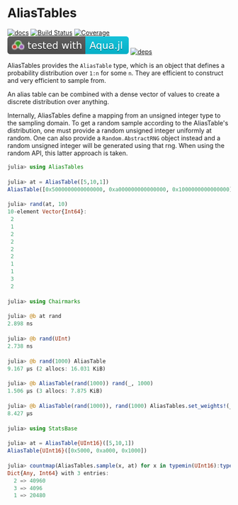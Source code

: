 # AliasTables

[![docs](https://img.shields.io/badge/docs-v1-blue.svg)](https://aliastables.lilithhafner.com/dev)
[![Build Status](https://github.com/LilithHafner/AliasTables.jl/actions/workflows/CI.yml/badge.svg?branch=main)](https://github.com/LilithHafner/AliasTables.jl/actions/workflows/CI.yml?query=branch%3Amain)
[![Coverage](https://codecov.io/gh/LilithHafner/AliasTables.jl/branch/main/graph/badge.svg)](https://codecov.io/gh/LilithHafner/AliasTables.jl)
[![Aqua](https://raw.githubusercontent.com/JuliaTesting/Aqua.jl/master/badge.svg)](https://github.com/JuliaTesting/Aqua.jl)
[![deps](https://juliahub.com/docs/AliasTables/deps.svg)](https://juliahub.com/ui/Packages/AliasTables/6dCmw?t=2)

AliasTables provides the `AliasTable` type, which is an object that defines a probability
distribution over `1:n` for some `n`. They are efficient to construct and very efficient to
sample from.

An alias table can be combined with a dense vector of values to create a discrete
distribution over anything.

Internally, AliasTables define a mapping from an unsigned integer type to the sampling
domain. To get a random sample according to the AliasTable's distribution, one must provide
a random unsigned integer uniformly at random. One can also provide a `Random.AbstractRNG`
object instead and a random unsigned integer will be generated using that rng. When using
the random API, this latter approach is taken.

```julia
julia> using AliasTables

julia> at = AliasTable([5,10,1])
AliasTable([0x5000000000000000, 0xa000000000000000, 0x1000000000000000])

julia> rand(at, 10)
10-element Vector{Int64}:
 2
 1
 2
 2
 2
 2
 1
 1
 3
 2

julia> using Chairmarks

julia> @b at rand
2.898 ns

julia> @b rand(UInt)
2.738 ns

julia> @b rand(1000) AliasTable
9.167 μs (2 allocs: 16.031 KiB)

julia> @b AliasTable(rand(1000)) rand(_, 1000)
1.506 μs (3 allocs: 7.875 KiB)

julia> @b AliasTable(rand(1000)), rand(1000) AliasTables.set_weights!(_...)
8.427 μs

julia> using StatsBase

julia> at = AliasTable{UInt16}([5,10,1])
AliasTable{UInt16}([0x5000, 0xa000, 0x1000])

julia> countmap(AliasTables.sample(x, at) for x in typemin(UInt16):typemax(UInt16))
Dict{Any, Int64} with 3 entries:
  2 => 40960
  3 => 4096
  1 => 20480
```
